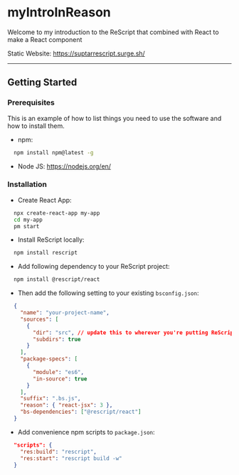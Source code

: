# myIntroInReason


Welcome to my introduction to the ReScript that combined with React to make a React component

Static Website: <https://suptarrescript.surge.sh/>

---

## Getting Started
### Prerequisites

This is an example of how to list things you need to use the software and how to install them.

- npm:

```sh
  npm install npm@latest -g
```

- Node JS:
  <https://nodejs.org/en/>

### Installation

- Create React App:

```sh
  npx create-react-app my-app
  cd my-app
  pm start
```

- Install ReScript locally:

```sh
  npm install rescript
```

- Add following dependency to your ReScript project:

```sh
  npm install @rescript/react
```

- Then add the following setting to your existing `bsconfig.json`:

```json
  {
    "name": "your-project-name",
    "sources": [
      {
        "dir": "src", // update this to wherever you're putting ReScript files
        "subdirs": true
      }
    ],
    "package-specs": [
      {
        "module": "es6",
        "in-source": true
      }
    ],
    "suffix": ".bs.js",
    "reason": { "react-jsx": 3 },
    "bs-dependencies": ["@rescript/react"]
  }
```
* Add convenience npm scripts to `package.json`:
```json
  "scripts": {
    "res:build": "rescript",
    "res:start": "rescript build -w"
  }
```